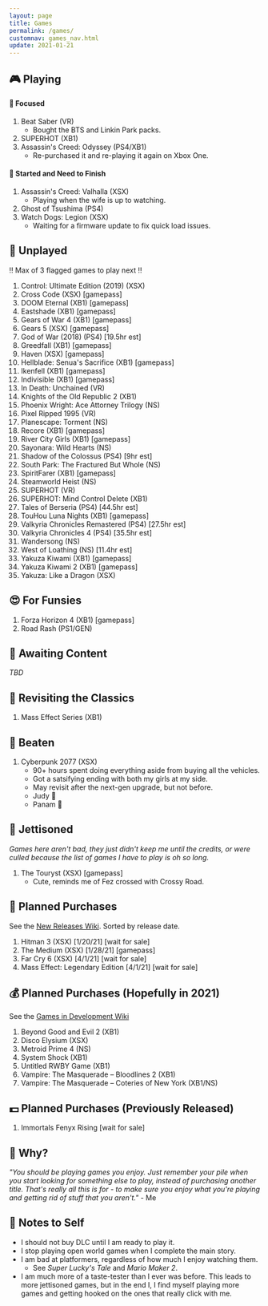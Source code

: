 ```yaml
---
layout: page
title: Games
permalink: /games/
customnav: games_nav.html
update: 2021-01-21
---
```


<a name='currently-playing'></a>
<!-- playing:start -->

## :video_game: Playing

#### :eyes: Focused

1. Beat Saber (VR)
   * Bought the BTS and Linkin Park packs.
1. SUPERHOT (XB1)
1. Assassin's Creed: Odyssey (PS4/XB1)
   * Re-purchased it and re-playing it again on Xbox One.

#### :traffic_light: Started and Need to Finish

1. Assassin's Creed: Valhalla (XSX)
   * Playing when the wife is up to watching.
1. Ghost of Tsushima (PS4)
1. Watch Dogs: Legion (XSX)
   * Waiting for a firmware update to fix quick load issues.

<!-- playing:end -->
<a name='unplayed'></a>
<!-- unplayed:start -->

## :space_invader: Unplayed

:bangbang: Max of 3 flagged games to play next :bangbang:

1. Control: Ultimate Edition (2019) (XSX)
1. Cross Code (XSX) [gamepass]
1. DOOM Eternal (XB1) [gamepass]
1. Eastshade (XB1) [gamepass]
1. Gears of War 4 (XB1) [gamepass]
1. Gears 5 (XSX) [gamepass]
1. God of War (2018) (PS4) [19.5hr est]
1. Greedfall (XB1) [gamepass]
1. Haven (XSX) [gamepass]
1. Hellblade: Senua's Sacrifice (XB1) [gamepass]
1. Ikenfell (XB1) [gamepass]
1. Indivisible (XB1) [gamepass]
1. In Death: Unchained (VR)
1. Knights of the Old Republic 2 (XB1)
1. Phoenix Wright: Ace Attorney Trilogy (NS)
1. Pixel Ripped 1995 (VR)
1. Planescape: Torment (NS)
1. Recore (XB1) [gamepass]
1. River City Girls (XB1) [gamepass]
1. Sayonara: Wild Hearts (NS)
1. Shadow of the Colossus (PS4) [9hr est]
1. South Park: The Fractured But Whole (NS)
1. SpiritFarer (XB1) [gamepass]
1. Steamworld Heist (NS)
1. SUPERHOT (VR)
1. SUPERHOT: Mind Control Delete (XB1)
1. Tales of Berseria (PS4) [44.5hr est]
1. TouHou Luna Nights (XB1) [gamepass]
1. Valkyria Chronicles Remastered (PS4) [27.5hr est]
1. Valkyria Chronicles 4 (PS4) [35.5hr est]
1. Wandersong (NS)
1. West of Loathing (NS) [11.4hr est]
1. Yakuza Kiwami (XB1) [gamepass]
1. Yakuza Kiwami 2 (XB1) [gamepass]
1. Yakuza: Like a Dragon (XSX)

<!-- unplayed:end -->

<a name='for-fun'></a>
<!-- for-fun:start -->

## :heart_eyes: For Funsies

1. Forza Horizon 4 (XB1) [gamepass]
1. Road Rash (PS1/GEN)

<!-- for-fun:end -->

<a name='awaiting-content'></a>
<!-- awaiting-content:start -->

## :calendar: Awaiting Content

_TBD_

<!-- awaiting-content:end -->

<a name='undecided'>
<!-- undecided:start -->

<!-- undecided:end -->

<a name='revisited'></a>
<!-- revisited:start -->

## :repeat: Revisiting the Classics

1. Mass Effect Series (XB1)

<!-- revisited:end -->

<a name='beaten'></a>
<!-- beaten:start -->

## :checkered_flag: Beaten

1. Cyberpunk 2077 (XSX)
   * 90+ hours spent doing everything aside from buying all the vehicles.
   * Got a satsifying ending with both my girls at my side.
   * May revisit after the next-gen upgrade, but not before.
   * Judy :sparkling_heart:
   * Panam :sparkling_heart:

<!-- beaten:end -->

<a name='jettisoned'></a>
<!-- jettisoned:start -->

## :rocket: Jettisoned

_Games here aren't bad, they just didn't keep me until the credits, or were culled because the list
of games I have to play is oh so long._

1. The Touryst (XSX) [gamepass]
   * Cute, reminds me of Fez crossed with Crossy Road.

<!-- jettisoned:end -->
<a name='planned-purchases'></a>
<!-- planned-purchases:start -->

## :money_with_wings: Planned Purchases 

See the [New Releases Wiki][new-releases]. Sorted by release date.

1. Hitman 3 (XSX) [1/20/21] [wait for sale]
1. The Medium (XSX) [1/28/21] [gamepass]
1. Far Cry 6 (XSX) [4/1/21] [wait for sale]
1. Mass Effect: Legendary Edition [4/1/21] [wait for sale]

## :moneybag: Planned Purchases (Hopefully in 2021)

See the [Games in Development Wiki][games-in-development]

1. Beyond Good and Evil 2 (XB1)
1. Disco Elysium (XSX)
1. Metroid Prime 4 (NS)
1. System Shock (XB1)
1. Untitled RWBY Game (XB1)
1. Vampire: The Masquerade – Bloodlines 2 (XB1)
1. Vampire: The Masquerade – Coteries of New York (XB1/NS)

## :dollar: Planned Purchases (Previously Released)

1. Immortals Fenyx Rising [wait for sale]

<!-- planned-purchases:end -->

<a name='why'>

## :thought_balloon: Why?

_"You should be playing games you enjoy. Just remember your pile when you start
looking for something else to play, instead of purchasing another title. That's
really all this is for - to make sure you enjoy what you're playing and getting
rid of stuff that you aren't."_ - Me

<a name='notes-to-self'>

## :memo: Notes to Self

+ I should not buy DLC until I am ready to play it.
+ I stop playing open world games when I complete the main story.
+ I am bad at platformers, regardless of how much I enjoy watching them.
  - See _Super Lucky's Tale_ and _Mario Maker 2_.
+ I am much more of a taste-tester than I ever was before. This leads to more jettisoned games, but
  in the end I, I find myself playing more games and getting hooked on the ones that really click
  with me.

[new-releases]: https://en.wikipedia.org/wiki/2021_in_video_gaming#Game_releases
[games-in-development]: https://en.wikipedia.org/wiki/List_of_video_games_in_development
[notes-to-self]: #notes-to-self
[currently-playing]: #currently-playing
[awaiting-content]: #awaiting-content
[undecided]: #undecided
[unplayed]: #unplayed
[beaten]: #beaten
[jettisoned]: #jettisoned
[why]: #why
[for-fun]: #for-fun
[planned-purchases]: #planned-purchases
